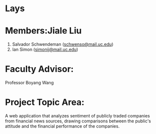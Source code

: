 
# Lays

# Members:Jiale Liu


1. Salvador Schwendeman (schwenso@mail.uc.edu)
2. Ian Simon (simonij@mail.uc.edu)

# Faculty Advisor:

Professor Boyang Wang

# Project Topic Area:

A web application that analyzes sentiment of publicly traded companies from financial news sources, drawing comparisons between the public's attitude and the financial performance of the companies.
